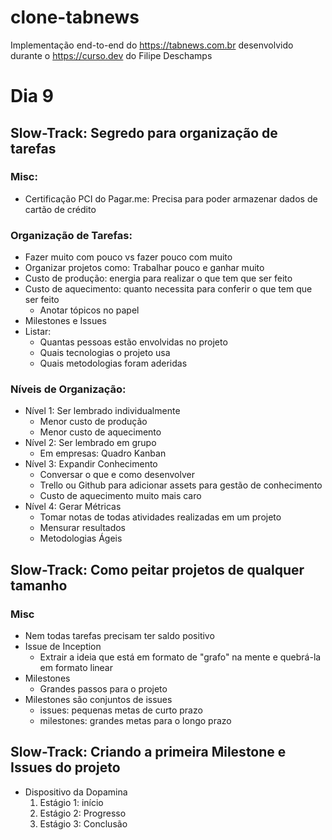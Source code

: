 # clone-tabnews

Implementação end-to-end do https://tabnews.com.br desenvolvido durante o https://curso.dev do Filipe Deschamps

# Dia 9

## Slow-Track: Segredo para organização de tarefas

### Misc:

- Certificação PCI do Pagar.me: Precisa para poder armazenar dados de cartão de crédito

### Organização de Tarefas:

- Fazer muito com pouco vs fazer pouco com muito
- Organizar projetos como: Trabalhar pouco e ganhar muito
- Custo de produção: energia para realizar o que tem que ser feito
- Custo de aquecimento: quanto necessita para conferir o que tem que ser feito
  - Anotar tópicos no papel
- Milestones e Issues
- Listar:
  - Quantas pessoas estão envolvidas no projeto
  - Quais tecnologias o projeto usa
  - Quais metodologias foram aderidas

### Níveis de Organização:

- Nível 1: Ser lembrado individualmente
  - Menor custo de produção
  - Menor custo de aquecimento
- Nível 2: Ser lembrado em grupo
  - Em empresas: Quadro Kanban
- Nível 3: Expandir Conhecimento
  - Conversar o que e como desenvolver
  - Trello ou Github para adicionar assets para gestão de conhecimento
  - Custo de aquecimento muito mais caro
- Nível 4: Gerar Métricas
  - Tomar notas de todas atividades realizadas em um projeto
  - Mensurar resultados
  - Metodologias Ágeis

## Slow-Track: Como peitar projetos de qualquer tamanho

### Misc

- Nem todas tarefas precisam ter saldo positivo
- Issue de Inception
  - Extrair a ideia que está em formato de "grafo" na mente e quebrá-la em formato linear
- Milestones
  - Grandes passos para o projeto
- Milestones são conjuntos de issues
  - issues: pequenas metas de curto prazo
  - milestones: grandes metas para o longo prazo

## Slow-Track: Criando a primeira Milestone e Issues do projeto

- Dispositivo da Dopamina
  1. Estágio 1: início
  2. Estágio 2: Progresso
  3. Estágio 3: Conclusão